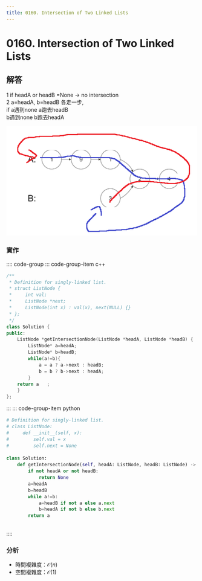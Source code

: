 ```yaml
---
title: 0160. Intersection of Two Linked Lists
---
```


# 0160. Intersection of Two Linked Lists

## 解答
1 if headA or headB =None -> no intersection   
2 a=headA, b=headB 各走一步,  
    if a遇到none a跑去headB  
       b遇到none b跑去headA  

![](https://raw.githubusercontent.com/aq29287p/note/docs/docs/picture/160.png)

### 實作

:::: code-group
::: code-group-item c++

``` cpp
/**
 * Definition for singly-linked list.
 * struct ListNode {
 *     int val;
 *     ListNode *next;
 *     ListNode(int x) : val(x), next(NULL) {}
 * };
 */
class Solution {
public:
    ListNode *getIntersectionNode(ListNode *headA, ListNode *headB) {
        ListNode* a=headA; 
        ListNode* b=headB;
        while(a!=b){
            a = a ? a->next : headB;
            b = b ? b->next : headA;
        }
    return a   ; 
    }
};

```

:::
::: code-group-item python

``` python
# Definition for singly-linked list.
# class ListNode:
#     def __init__(self, x):
#         self.val = x
#         self.next = None

class Solution:
    def getIntersectionNode(self, headA: ListNode, headB: ListNode) -> Optional[ListNode]:
        if not headA or not headB:
            return None
        a=headA
        b=headB
        while a!=b:
            a=headB if not a else a.next
            b=headA if not b else b.next
        return a
                
```
::::

### 分析
- 時間複雜度：$\mathcal{O}(n)$
- 空間複雜度：$\mathcal{O}(1)$  
